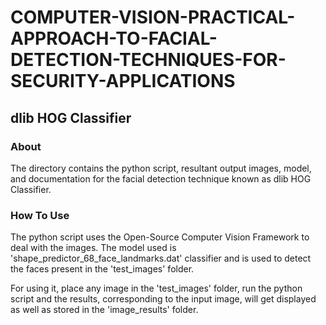 # COMPUTER-VISION-PRACTICAL-APPROACH-TO-FACIAL-DETECTION-TECHNIQUES-FOR-SECURITY-APPLICATIONS

## dlib HOG Classifier

### About

The directory contains the python script, resultant output images, model, and documentation for the facial detection technique known as dlib HOG Classifier. 

### How To Use

The python script uses the Open-Source Computer Vision Framework to deal with the images. The model used is 'shape_predictor_68_face_landmarks.dat' classifier and is used to detect the faces present in the 'test_images' folder. 

For using it, place any image in the 'test_images' folder, run the python script and the results, corresponding to the input image, will get displayed as well as stored in the 'image_results' folder.
